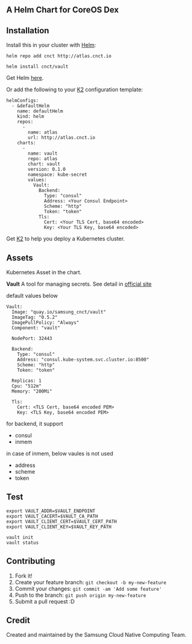 ## A Helm Chart for CoreOS Dex

## Installation
Install this in your cluster with [Helm](https://github.com/kubernetes/helm):

```
helm repo add cnct http://atlas.cnct.io
```
```
helm install cnct/vault
```

Get Helm [here](https://github.com/kubernetes/helm/blob/master/docs/install.md).

Or add the following to your [K2](https://github.com/samsung-cnct/k2) configuration template:
```
helmConfigs:
  - &defaultHelm
    name: defaultHelm
    kind: helm
    repos:
      -
        name: atlas
        url: http://atlas.cnct.io
    charts:
      -
        name: vault
        repo: atlas
        chart: vault
        version: 0.1.0
        namespace: kube-secret
        values:
          Vault:
            Backend:
              Type: "consul"
              Address: <Your Consul Endpoint>
              Scheme: "http"
              Token: "token"
            Tls:
              Cert: <Your TLS Cert, base64 encoded>
              Key: <Your TLS Key, base64 encoded>
```

Get [K2](https://github.com/samsung-cnct/k2) to help you deploy a Kubernetes cluster.

## Assets
Kubernetes Asset in the chart.

**Vault**
A tool for managing secrets.
See detail in [official site](https://www.vaultproject.io)

default values below
```
Vault:
  Image: "quay.io/samsung_cnct/vault"
  ImageTag: "0.5.2"
  ImagePullPolicy: "Always"
  Component: "vault"

  NodePort: 32443

  Backend:
    Type: "consul"
    Address: "consul.kube-system.svc.cluster.io:8500"
    Scheme: "http"
    Token: "token"

  Replicas: 1
  Cpu: "512m"
  Memory: "200Mi"

  Tls:
    Cert: <TLS Cert, base64 encoded PEM>
    Key: <TLS Key, base64 encoded PEM>
```

for backend,
it support
  - consul
  - inmem

in case of inmem, below vaules is not used
 - address
 - scheme
 - token

## Test
```
export VAULT_ADDR=$VAULT_ENDPOINT
export VAULT_CACERT=$VAULT_CA_PATH
export VAULT_CLIENT_CERT=$VAULT_CERT_PATH
export VAULT_CLIENT_KEY=$VAULT_KEY_PATH

vault init
vault status
```

## Contributing

1. Fork it!
2. Create your feature branch: `git checkout -b my-new-feature`
3. Commit your changes: `git commit -am 'Add some feature'`
4. Push to the branch: `git push origin my-new-feature`
5. Submit a pull request :D

## Credit

Created and maintained by the Samsung Cloud Native Computing Team.
